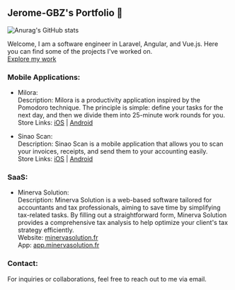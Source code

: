 ## Jerome-GBZ's Portfolio 👋

![Anurag's GitHub stats](https://github-readme-stats.vercel.app/api?username=jerome-gbz&show_icons=true)

Welcome, I am a software engineer in Laravel, Angular, and Vue.js. 
Here you can find some of the projects I've worked on. <br />
[Explore my work](https://jeromegambiez.com/)


### Mobile Applications:
- Milora:  <br />
Description: Milora is a productivity application inspired by the Pomodoro technique. The principle is simple: define your tasks for the next day, and then we divide them into 25-minute work rounds for you. <br />
Store Links: [iOS](https://apps.apple.com/be/app/milora-productivity/id6469359403 "Milora IOS") | [Android](https://play.google.com/store/apps/details?id=com.moment.milora "Milora Android")  <br />

- Sinao Scan:  <br />
Description: Sinao Scan is a mobile application that allows you to scan your invoices, receipts, and send them to your accounting easily. <br />
Store Links: [iOS](https://apps.apple.com/fr/app/sinao-scan/id6476152043 "Sinao Scan IOS") | [Android](https://play.google.com/store/apps/details?id=fr.sinaoscan.mobile.app&pli=1 "Sinao Scan Android")  <br />

### SaaS:
- Minerva Solution: <br />
Description: Minerva Solution is a web-based software tailored for accountants and tax professionals, aiming to save time by simplifying tax-related tasks. By filling out a straightforward form, Minerva Solution provides a comprehensive tax analysis to help optimize your client's tax strategy efficiently. <br />
Website: [minervasolution.fr](https://minervasolution.fr "Minerva Solution") <br />
App: [app.minervasolution.fr](https://app.minervasolution.fr "Minerva Solution") <br />


### Contact:
For inquiries or collaborations, feel free to reach out to me via email.
